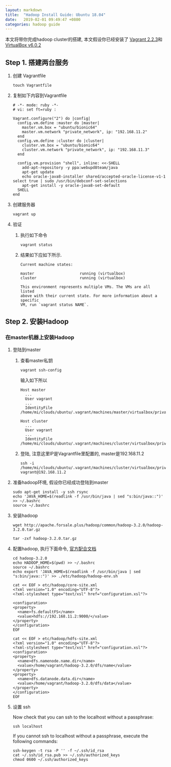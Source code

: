 ```yaml
---
layout: markdown
title:  "Hadoop Install Guide: Ubuntu 18.04"
date:   2019-02-01 09:49:47 +0800
categories: hadoop guide
---
```


本文将带你完成hadoop cluster的搭建, 本文假设你已经安装了
[Vagrant 2.2.3](https://www.vagrantup.com/downloads.html)和
[VirtualBox v6.0.2](https://www.virtualbox.org/wiki/Downloads)

## Step 1. 搭建两台服务
1. 创建 Vagrantfile

   ```text
   touch Vagrantfile   
   ```
1. 复制如下内容到Vagrantfile

   ```text
   # -*- mode: ruby -*-
   # vi: set ft=ruby :
   
   Vagrant.configure("2") do |config|
     config.vm.define :master do |master|
       master.vm.box = "ubuntu/bionic64"
       master.vm.network "private_network", ip: "192.168.11.2"
     end
     config.vm.define :cluster do |cluster|
       cluster.vm.box = "ubuntu/bionic64"
       cluster.vm.network "private_network", ip: "192.168.11.3"
     end
   
     config.vm.provision "shell", inline: <<-SHELL
       add-apt-repository -y ppa:webupd8team/java
       apt-get update
       echo oracle-java8-installer shared/accepted-oracle-license-v1-1 select true | sudo /usr/bin/debconf-set-selections
       apt-get install -y oracle-java8-set-default
     SHELL
   end
   ```
1. 创建服务器

   ```text
   vagrant up
   ```
  
1. 验证

   1. 执行如下命令
   
      ```text
      vagrant status
      ```
   
   1. 结果如下应如下所示.
   
      ```text
      Current machine states:
      
      master                    running (virtualbox)
      cluster                   running (virtualbox)
      
      This environment represents multiple VMs. The VMs are all listed
      above with their current state. For more information about a specific
      VM, run `vagrant status NAME`.
      
      ```
      
## Step 2. 安装Hadoop

### 在master机器上安装Hadoop

1. 登陆到master

   1. 查看master私钥
   
      ```text
      vagrant ssh-config
      ```
      输入如下所以
      ```text
      Host master
        ...
        User vagrant
        ...
        IdentityFile /home/mi/clouds/ubuntu/.vagrant/machines/master/virtualbox/private_key
      
      Host cluster
        ...
        User vagrant
        ...
        IdentityFile /home/mi/clouds/ubuntu/.vagrant/machines/cluster/virtualbox/private_key
      
      ```
   1. 登陆, 注意这里IP是Vagrantfile里配置的, master是192.168.11.2
   
      ```text
      ssh -i /home/mi/clouds/ubuntu/.vagrant/machines/cluster/virtualbox/private_key vagrant@192.168.11.2
      ```
1. 准备hadoop环境, 假设你已经成功登陆到master

   ```commandline
   sudo apt-get install -y ssh rsync
   echo 'JAVA_HOME=$(readlink -f /usr/bin/java | sed "s:bin/java::")' >> ~/.bashrc
   source ~/.bashrc
   ```

1. 安装hadoop

   ```text
   wget http://apache.forsale.plus/hadoop/common/hadoop-3.2.0/hadoop-3.2.0.tar.gz
   ```
   ```text
   tar -zxf hadoop-3.2.0.tar.gz
   ```
   
1. 配置hadoop, 执行下面命令, [官方配合文档](https://hadoop.apache.org/docs/r3.2.0/hadoop-project-dist/hadoop-common/ClusterSetup.html)

   ```text
   cd hadoop-3.2.0
   echo HADOOP_HOME=$(pwd) >> ~/.bashrc
   source ~/.bashrc
   echo export 'JAVA_HOME=$(readlink -f /usr/bin/java | sed "s:bin/java::")' >> ./etc/hadoop/hadoop-env.sh
   ```
   
   ```text
   cat << EOF > etc/hadoop/core-site.xml
   <?xml version="1.0" encoding="UTF-8"?>
   <?xml-stylesheet type="text/xsl" href="configuration.xsl"?>
   
   <configuration>
   <property>
     <name>fs.defaultFS</name>
     <value>hdfs://192.168.11.2:9000/</value>
   </property>
   </configuration>
   EOF
   ```
   ```text
   cat << EOF > etc/hadoop/hdfs-site.xml
   <?xml version="1.0" encoding="UTF-8"?>
   <?xml-stylesheet type="text/xsl" href="configuration.xsl"?>
   <configuration>
   <property>
     <name>dfs.namenode.name.dir</name>
     <value>/home/vagrant/hadoop-3.2.0/dfs/name</value>
   </property>
   <property>
     <name>dfs.datanode.data.dir</name>
     <value>/home/vagrant/hadoop-3.2.0/dfs/data</value>
   </property>
   </configuration>
   EOF
   ```
1. 设置 ssh

   Now check that you can ssh to the localhost without a passphrase:
   ```text
   ssh localhost
   ```
   If you cannot ssh to localhost without a passphrase, execute the following commands:
   ```text
   ssh-keygen -t rsa -P '' -f ~/.ssh/id_rsa
   cat ~/.ssh/id_rsa.pub >> ~/.ssh/authorized_keys
   chmod 0600 ~/.ssh/authorized_keys
   ```